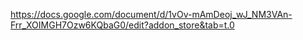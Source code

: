 https://docs.google.com/document/d/1vOv-mAmDeoj_wJ_NM3VAn-Frr_XOIMGH7Ozw6KQbaG0/edit?addon_store&tab=t.0
